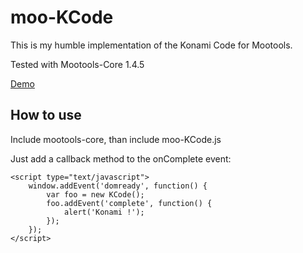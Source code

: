 moo-KCode
===========

This is my humble implementation of the Konami Code for Mootools.

Tested with Mootools-Core 1.4.5

[Demo](https://tinker.io/841dc/2)

How to use
----------

Include mootools-core, than include moo-KCode.js

Just add a callback method to the onComplete event:

	<script type="text/javascript">
		window.addEvent('domready', function() {
			var foo = new KCode();
			foo.addEvent('complete', function() {
				alert('Konami !');
			});
		});
	</script>
